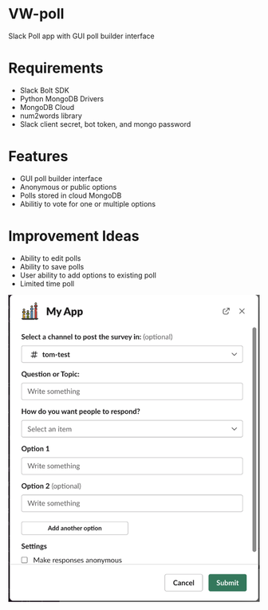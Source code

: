 # VW-poll
Slack Poll app with GUI poll builder interface

# Requirements
- Slack Bolt SDK
- Python MongoDB Drivers
- MongoDB Cloud
- num2words library 
- Slack client secret, bot token, and mongo password

# Features
- GUI poll builder interface
- Anonymous or public options
- Polls stored in cloud MongoDB
- Abilitiy to vote for one or multiple options

# Improvement Ideas
- Ability to edit polls
- Ability to save polls
- User ability to add options to existing poll
- Limited time poll 

![Slack-Poll-1](Slack-Poll-1.png)

